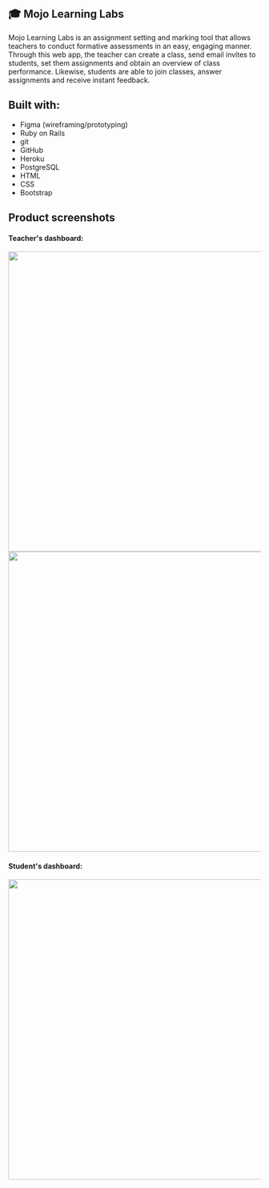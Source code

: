 <h2> 🎓 Mojo Learning Labs </h2>

Mojo Learning Labs is an assignment setting and marking tool that allows teachers to conduct formative assessments in an easy, engaging manner. Through this web app, the teacher can create a class, send email invites to students, set them assignments and obtain an overview of class performance. Likewise, students are able to join classes, answer assignments and receive instant feedback.


<h2> Built with: </h2>
<p>
  
- Figma (wireframing/prototyping)
- Ruby on Rails
- git
- GitHub
- Heroku
- PostgreSQL
- HTML
- CSS
- Bootstrap
  
</p>  

<h2> Product screenshots </h2>

<h4> Teacher's dashboard: </h4>

<p float="left">
  
<img src="https://user-images.githubusercontent.com/82147496/162393477-f7cb24e4-086b-4822-9ba6-6a03b8592f41.png" width="600">
<img src="https://user-images.githubusercontent.com/82147496/162395362-1d038804-5a4b-4e86-9820-546ed4372c6c.png" width="600">
  
</p>

<h4> Student's dashboard: </h4>


<img src="https://user-images.githubusercontent.com/82147496/162397603-751edc60-eacb-4e38-9b84-3655be6e77c6.png" width="600">

